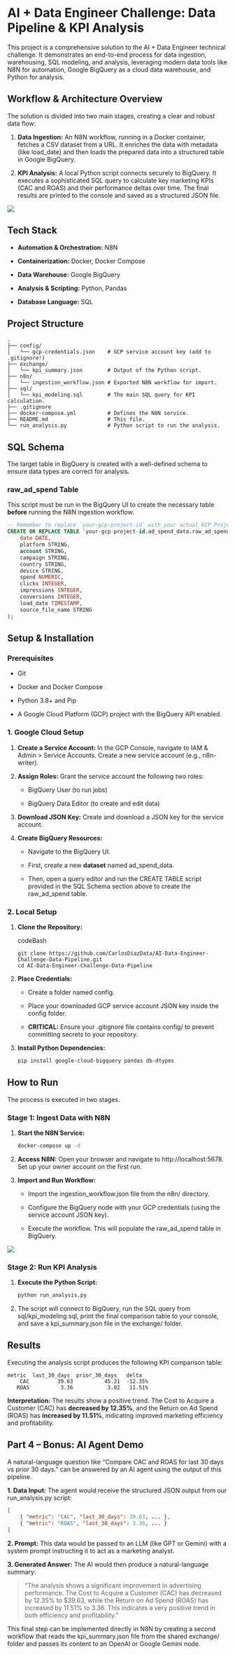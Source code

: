 # AI + Data Engineer Challenge: Data Pipeline & KPI Analysis

This project is a comprehensive solution to the AI + Data Engineer technical challenge. It demonstrates an end-to-end process for data ingestion, warehousing, SQL modeling, and analysis, leveraging modern data tools like N8N for automation, Google BigQuery as a cloud data warehouse, and Python for analysis.

## Workflow & Architecture Overview

The solution is divided into two main stages, creating a clear and robust data flow:

1.  **Data Ingestion:** An N8N workflow, running in a Docker container, fetches a CSV dataset from a URL. It enriches the data with metadata (like load_date) and then loads the prepared data into a structured table in Google BigQuery.
    
2.  **KPI Analysis:** A local Python script connects securely to BigQuery. It executes a sophisticated SQL query to calculate key marketing KPIs (CAC and ROAS) and their performance deltas over time. The final results are printed to the console and saved as a structured JSON file.
    

![](https://raw.githubusercontent.com/CarlosDiazData/AI-Data-Engineer-Challenge-Data-Pipeline/refs/heads/main/docs/workflow.png)

## Tech Stack

-   **Automation & Orchestration:** N8N
    
-   **Containerization:** Docker, Docker Compose
    
-   **Data Warehouse:** Google BigQuery
    
-   **Analysis & Scripting:** Python, Pandas
    
-   **Database Language:** SQL
    

## Project Structure


```code
.
├── config/
│   └── gcp-credentials.json    # GCP service account key (add to .gitignore!)
├── exchange/
│   └── kpi_summary.json        # Output of the Python script.
├── n8n/
│   └── ingestion_workflow.json # Exported N8N workflow for import.
├── sql/
│   └── kpi_modeling.sql        # The main SQL query for KPI calculation.
├── .gitignore
├── docker-compose.yml          # Defines the N8N service.
├── README.md                   # This file.
└── run_analysis.py             # Python script to run the analysis.
```

## SQL Schema

The target table in BigQuery is created with a well-defined schema to ensure data types are correct for analysis.

### raw_ad_spend Table

This script must be run in the BigQuery UI to create the necessary table **before** running the N8N ingestion workflow.

```sql
-- Remember to replace `your-gcp-project-id` with your actual GCP Project ID.
CREATE OR REPLACE TABLE `your-gcp-project-id.ad_spend_data.raw_ad_spend` (
    date DATE,
    platform STRING,
    account STRING,
    campaign STRING,
    country STRING,
    device STRING,
    spend NUMERIC,
    clicks INTEGER,
    impressions INTEGER,
    conversions INTEGER,
    load_date TIMESTAMP,
    source_file_name STRING
);
```

## Setup & Installation

### Prerequisites

-   Git
    
-   Docker and Docker Compose
    
-   Python 3.8+ and Pip
    
-   A Google Cloud Platform (GCP) project with the BigQuery API enabled.
    

### 1. Google Cloud Setup

1.  **Create a Service Account:** In the GCP Console, navigate to IAM & Admin > Service Accounts. Create a new service account (e.g., n8n-writer).
    
2.  **Assign Roles:** Grant the service account the following two roles:
    
    -   BigQuery User (to run jobs)
        
    -   BigQuery Data Editor (to create and edit data)
        
3.  **Download JSON Key:** Create and download a JSON key for the service account.
    
4.  **Create BigQuery Resources:**
    
    -   Navigate to the BigQuery UI.
        
    -   First, create a new **dataset** named ad_spend_data.
        
    -   Then, open a query editor and run the CREATE TABLE script provided in the SQL Schema section above to create the raw_ad_spend table.
        

### 2. Local Setup

1.  **Clone the Repository:**
    
    codeBash
    
    ```
    git clone https://github.com/CarlosDiazData/AI-Data-Engineer-Challenge-Data-Pipeline.git
    cd AI-Data-Engineer-Challenge-Data-Pipeline
    ```
    
2.  **Place Credentials:**
    
    -   Create a folder named config.
        
    -   Place your downloaded GCP service account JSON key inside the config folder.
        
    -   **CRITICAL:** Ensure your .gitignore file contains config/ to prevent committing secrets to your repository.
        
3.  **Install Python Dependencies:**
    
   
    
    ```bash
    pip install google-cloud-bigquery pandas db-dtypes
    ```
    

## How to Run

The process is executed in two stages.

### Stage 1: Ingest Data with N8N

1.  **Start the N8N Service:**
    
    ```bash
    docker-compose up -d
    ```
    
2.  **Access N8N:** Open your browser and navigate to http://localhost:5678. Set up your owner account on the first run.
    
3.  **Import and Run Workflow:**
    
    -   Import the ingestion_workflow.json file from the n8n/ directory.
        
    -   Configure the BigQuery node with your GCP credentials (using the service account JSON key).
     
        
    -   Execute the workflow. This will populate the raw_ad_spend table in BigQuery.

![](https://raw.githubusercontent.com/CarlosDiazData/AI-Data-Engineer-Challenge-Data-Pipeline/refs/heads/main/docs/table.png)
        

### Stage 2: Run KPI Analysis

1.  **Execute the Python Script:**
    
  
    
    ```bash
    python run_analysis.py
    ```
    
2.  The script will connect to BigQuery, run the SQL query from sql/kpi_modeling.sql, print the final comparison table to your console, and save a kpi_summary.json file in the exchange/ folder.
    

## Results

Executing the analysis script produces the following KPI comparison table:


```code
metric  last_30_days  prior_30_days   delta
    CAC         39.63          45.21  -12.35%
   ROAS          3.36           3.02   11.51%
```

**Interpretation:** The results show a positive trend. The Cost to Acquire a Customer (CAC) has **decreased by 12.35%**, and the Return on Ad Spend (ROAS) has **increased by 11.51%**, indicating improved marketing efficiency and profitability.

## Part 4 – Bonus: AI Agent Demo

A natural-language question like “Compare CAC and ROAS for last 30 days vs prior 30 days.” can be answered by an AI agent using the output of this pipeline.

**1. Data Input:** The agent would receive the structured JSON output from our run_analysis.py script:

```json
[
    { "metric": "CAC", "last_30_days": 39.63, ... },
    { "metric": "ROAS", "last_30_days": 3.36, ... }
]
```

**2. Prompt:** This data would be passed to an LLM (like GPT or Gemini) with a system prompt instructing it to act as a marketing analyst.

**3. Generated Answer:** The AI would then produce a natural-language summary:

> "The analysis shows a significant improvement in advertising performance. The Cost to Acquire a Customer (CAC) has decreased by 12.35% to $39.63, while the Return on Ad Spend (ROAS) has increased by 11.51% to 3.36. This indicates a very positive trend in both efficiency and profitability."

This final step can be implemented directly in N8N by creating a second workflow that reads the kpi_summary.json file from the shared exchange/ folder and passes its content to an OpenAI or Google Gemini node.